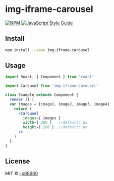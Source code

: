 # img-iframe-carousel

> 

[![NPM](https://img.shields.io/npm/v/img-iframe-carousel.svg)](https://www.npmjs.com/package/img-iframe-carousel) [![JavaScript Style Guide](https://img.shields.io/badge/code_style-standard-brightgreen.svg)](https://standardjs.com)

## Install

```bash
npm install --save img-iframe-carousel
```

## Usage

```jsx
import React, { Component } from 'react'

import Carousel from 'img-iframe-carousel'

class Example extends Component {
  render () {
  var images = [image1, image2, image3, image4]
    return (
      <Carousel 
        images={ images } 
        width={ 300 }   //default: px
        height={ 200 }  //default: px
      />
    )
  }
}
```

## License

MIT © [jip68660](https://github.com/jip68660)
